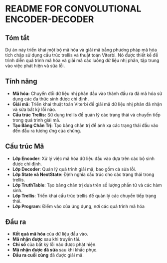 # README FOR CONVOLUTIONAL ENCODER-DECODER

## Tóm tắt

Dự án này triển khai một bộ mã hóa và giải mã bằng phương pháp mã hóa tích chập sử dụng cấu trúc trellis và thuật toán Viterbi. Nó được thiết kế để trình diễn quá trình mã hóa và giải mã các luồng dữ liệu nhị phân, tập trung vào việc phát hiện và sửa lỗi.

## Tính năng

- **Mã hóa:** Chuyển đổi dữ liệu nhị phân đầu vào thành đầu ra đã mã hóa sử dụng các đa thức sinh được chỉ định.
- **Giải mã:** Triển khai thuật toán Viterbi để giải mã dữ liệu nhị phân đã nhận và sửa bất kỳ lỗi nào.
- **Cấu trúc Trellis:** Sử dụng trellis để quản lý các trạng thái và chuyển tiếp trong quá trình giải mã.
- **Tạo Bảng Chân Trị:** Tạo bảng chân trị để ánh xạ các trạng thái đầu vào đến đầu ra tương ứng của chúng.

## Cấu trúc Mã

- **Lớp Encoder**: Xử lý việc mã hóa dữ liệu đầu vào dựa trên các bộ sinh được chỉ định.
- **Lớp Decoder**: Quản lý quá trình giải mã, bao gồm cả sửa lỗi.
- **Lớp State và NextState**: Định nghĩa cấu trúc cho các trạng thái trong trellis.
- **Lớp TruthTable**: Tạo bảng chân trị dựa trên số lượng phần tử và các hàm sinh.
- **Lớp Trellis**: Triển khai cấu trúc trellis để quản lý các chuyển tiếp trạng thái.
- **Lớp Program**: Điểm vào của ứng dụng, nơi các quá trình mã hóa 

## Đầu ra

- **Kết quả mã hóa** của dữ liệu đầu vào.
- **Mã nhận được** sau khi truyền tải.
- **Chỉ số** của bất kỳ lỗi nào được phát hiện.
- **Mã nhận được đã sửa** sau khi khắc phục.
- **Đầu ra cuối cùng** đã được giải mã.


